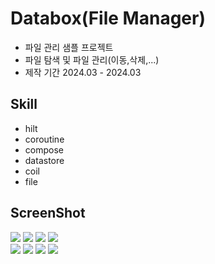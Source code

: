 # Databox(File Manager)

- 파일 관리 샘플 프로젝트
- 파일 탐색 및 파일 관리(이동,삭제,...)
- 제작 기간 2024.03 - 2024.03


## Skill
- hilt
- coroutine
- compose
- datastore
- coil
- file


## ScreenShot
<div>
<img src="./figure/screenshot_1.png"/>
<img src="./figure/screenshot_2.png"/>
<img src="./figure/screenshot_3.png"/>
<img src="./figure/screenshot_4.png"/>
</div>
<div>
<img src="./figure/screenshot_5.png"/>
<img src="./figure/screenshot_6.png"/>
<img src="./figure/screenshot_7.png"/>
<img src="./figure/screenshot_8.png"/>
</div>
